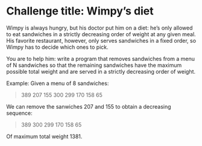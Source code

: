 # Challenge title: Wimpy’s diet 

Wimpy is always hungry, but his doctor put him on a diet: he’s only allowed to eat sandwiches in a
strictly decreasing order of weight at any given meal.
His favorite restaurant, however, only serves sandwiches in a fixed order, so Wimpy has to decide which ones to pick.

You are to help him: write a program that removes sandwiches from a menu of N sandwiches so that the remaining sandwiches have the maximum possible total weight and are served in a strictly decreasing order of weight.

Example:
Given a menu of 8 sandwiches:
> 389 207 155 300 299 170 158 65

We can remove the sanwiches 207 and 155 to obtain a decreasing sequence:

 > 389 300 299 170 158 65
 
 Of maximum total weight 1381.
